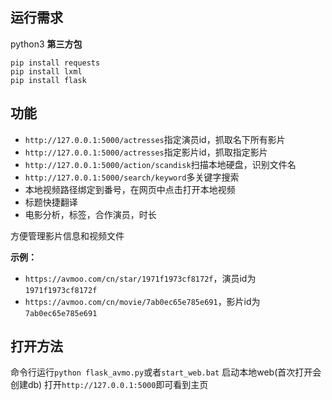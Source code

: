 ## 运行需求
python3
**第三方包**
```
pip install requests
pip install lxml
pip install flask
```
## 功能

- `http://127.0.0.1:5000/actresses`指定演员id，抓取名下所有影片
- `http://127.0.0.1:5000/actresses`指定影片id，抓取指定影片
- `http://127.0.0.1:5000/action/scandisk`扫描本地硬盘，识别文件名
- `http://127.0.0.1:5000/search/keyword`多关键字搜索
- 本地视频路径绑定到番号，在网页中点击打开本地视频
- 标题快捷翻译
- 电影分析，标签，合作演员，时长

方便管理影片信息和视频文件

**示例：**
- `https://avmoo.com/cn/star/1971f1973cf8172f`，演员id为`1971f1973cf8172f`
- `https://avmoo.com/cn/movie/7ab0ec65e785e691`，影片id为`7ab0ec65e785e691`

## 打开方法
命令行运行`python flask_avmo.py`或者`start_web.bat` 启动本地web(首次打开会创建db)
打开`http://127.0.0.1:5000`即可看到主页
